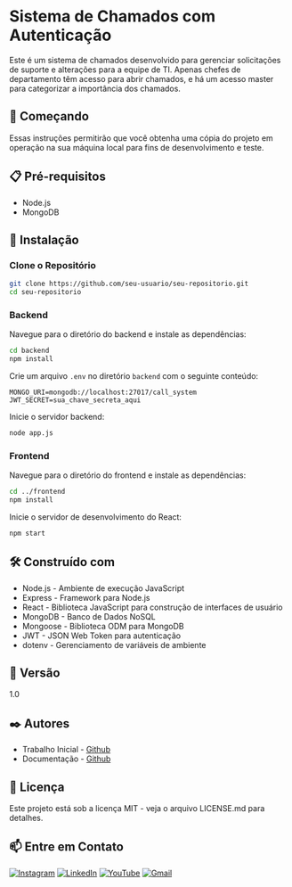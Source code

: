 
# Sistema de Chamados com Autenticação

Este é um sistema de chamados desenvolvido para gerenciar solicitações de suporte e alterações para a equipe de TI. Apenas chefes de departamento têm acesso para abrir chamados, e há um acesso master para categorizar a importância dos chamados.

## 🚀 Começando

Essas instruções permitirão que você obtenha uma cópia do projeto em operação na sua máquina local para fins de desenvolvimento e teste.


## 📋 Pré-requisitos

- Node.js
- MongoDB

## 🔧 Instalação

### Clone o Repositório

```bash
git clone https://github.com/seu-usuario/seu-repositorio.git
cd seu-repositorio
```

### Backend

Navegue para o diretório do backend e instale as dependências:

```bash
cd backend
npm install
```

Crie um arquivo `.env` no diretório `backend` com o seguinte conteúdo:

```env
MONGO_URI=mongodb://localhost:27017/call_system
JWT_SECRET=sua_chave_secreta_aqui
```

Inicie o servidor backend:

```bash
node app.js
```

### Frontend

Navegue para o diretório do frontend e instale as dependências:

```bash
cd ../frontend
npm install
```

Inicie o servidor de desenvolvimento do React:

```bash
npm start
```

## 🛠️ Construído com

- Node.js - Ambiente de execução JavaScript
- Express - Framework para Node.js
- React - Biblioteca JavaScript para construção de interfaces de usuário
- MongoDB - Banco de Dados NoSQL
- Mongoose - Biblioteca ODM para MongoDB
- JWT - JSON Web Token para autenticação
- dotenv - Gerenciamento de variáveis de ambiente

## 📌 Versão

  1.0

## ✒️ Autores

- Trabalho Inicial - [Github](https://github.com/Lucasjpl1)
- Documentação - [Github](https://github.com/Lucasjpl1)

## 📄 Licença

Este projeto está sob a licença MIT - veja o arquivo LICENSE.md para detalhes.


## 📫 Entre em Contato

[![Instagram](https://img.shields.io/badge/Instagram-E4405F?style=for-the-badge&logo=instagram&logoColor=white)](https://www.instagram.com/lucas_jesus_pires/)
[![LinkedIn](https://img.shields.io/badge/LinkedIn-0077B5?style=for-the-badge&logo=linkedin&logoColor=white)](https://www.linkedin.com/in/lucas-jesus-357ba5182)
[![YouTube](https://img.shields.io/badge/YouTube-FF0000?style=for-the-badge&logo=youtube&logoColor=white)]([https://www.youtube.com/seu-canal](https://youtube.com/@lucasjesus5043?si=edLkQly8CcWQ61gF))
[![Gmail](https://img.shields.io/badge/Gmail-D14836?style=for-the-badge&logo=gmail&logoColor=white)](mailto:lucasjesuss2004@gmail.com)

